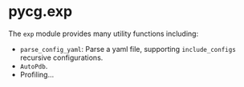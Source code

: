 # pycg.exp

The `exp` module provides many utility functions including:

- `parse_config_yaml`: Parse a yaml file, supporting `include_configs` recursive configurations.
- `AutoPdb`.
- Profiling...
